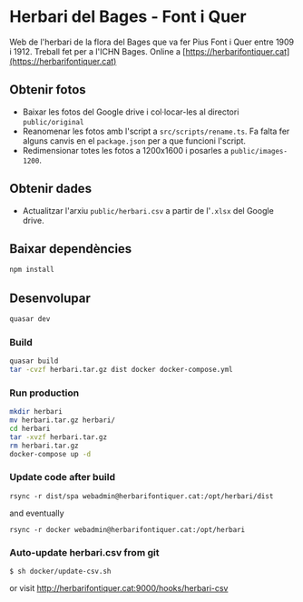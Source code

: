 # Herbari del Bages - Font i Quer

Web de l'herbari de la flora del Bages que va fer Pius Font i Quer entre 1909 i 1912. Treball fet per a l'ICHN Bages. Online a [https://herbarifontiquer.cat](https://herbarifontiquer.cat)

## Obtenir fotos
 - Baixar les fotos del Google drive i col·locar-les al directori `public/original`
 - Reanomenar les fotos amb l'script a `src/scripts/rename.ts`. Fa falta fer alguns canvis en el `package.json` per a que funcioni l'script.
 - Redimensionar totes les fotos a 1200x1600 i posarles a `public/images-1200`.

## Obtenir dades
 - Actualitzar l'arxiu `public/herbari.csv` a partir de l'`.xlsx` del Google drive.

## Baixar dependències
```bash
npm install
```

## Desenvolupar
```bash
quasar dev
```

### Build
```bash
quasar build
tar -cvzf herbari.tar.gz dist docker docker-compose.yml
```
### Run production
```bash
mkdir herbari
mv herbari.tar.gz herbari/
cd herbari
tar -xvzf herbari.tar.gz
rm herbari.tar.gz
docker-compose up -d
```

### Update code after build
```
rsync -r dist/spa webadmin@herbarifontiquer.cat:/opt/herbari/dist 
```
and eventually
```
rsync -r docker webadmin@herbarifontiquer.cat:/opt/herbari
```
### Auto-update herbari.csv from git
```
$ sh docker/update-csv.sh
``` 
or visit http://herbarifontiquer.cat:9000/hooks/herbari-csv



